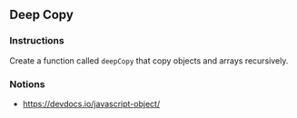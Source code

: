 ## Deep Copy

### Instructions

Create a function called `deepCopy` that copy objects and arrays recursively.

### Notions

- https://devdocs.io/javascript-object/